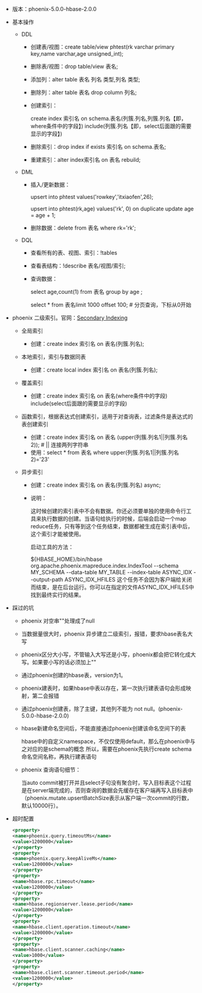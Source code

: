 - 版本：phoenix-5.0.0-hbase-2.0.0

- 基本操作

  - DDL

    - 创建表/视图：create table/view phtest(rk varchar primary key,name varchar,age unsigned_int);

    - 删除表/视图：drop table/view 表名;

    - 添加列：alter table 表名 列名 类型,列名 类型;

    - 删除列：alter table 表名 drop column 列名;

    - 创建索引：

      create index 索引名 on schema.表名(列簇.列名,列簇.列名【即，where条件中的字段】) include(列簇.列名【即，select后面跟的需要显示的字段】)

    - 删除索引：drop index if exists 索引名 on schema.表名;

    - 重建索引：alter index索引名 on 表名 rebuild;

  - DML

    - 插入/更新数据：

      upsert into phtest values('rowkey','itxiaofen',26); 

      upsert into phtest(rk,age) values('rk', 0) on duplicate update age = age + 1;

    - 删除数据：delete from 表名 where rk='rk';

  - DQL

    - 查看所有的表、视图、索引：!tables

    - 查看表结构：!describe 表名/视图/索引;

    - 查询数据：

      select age,count(1) from 表名 group by age ;

      select * from 表名limit 1000 offset 100; # 分页查询，下标从0开始

- phoenix 二级索引。官网：[Secondary Indexing](http://phoenix.apache.org/secondary_indexing.html)

  - 全局索引

    - 创建：create index  索引名 on 表名(列簇.列名);

  - 本地索引，索引与数据同表

    - 创建：create local index 索引名 on 表名(列簇.列名);

  - 覆盖索引

    - 创建：create index 索引名 on 表名(where条件中的字段) include(select后面跟的需要显示的字段)

  - 函数索引，根据表达式创建索引，适用于对查询表，过滤条件是表达式的表创建索引

    - 创建：create index 索引名 on 表名 (upper(列簇.列名1||列簇.列名2));  #  || 连接两列字符串
    - 使用：select * from 表名 where upper(列簇.列名1||列簇.列名2)='23'

  - 异步索引

    - 创建：create index 索引名 on 表名(列簇.列名) async;

    - 说明：

      这时候创建的索引表中不会有数据。你还必须要单独的使用命令行工具来执行数据的创建。当语句给执行的时候，后端会启动一个map reduce任务，只有等到这个任务结束，数据都被生成在索引表中后，这个索引才能被使用。

      启动工具的方法：

      ${HBASE_HOME}/bin/hbase org.apache.phoenix.mapreduce.index.IndexTool
        	--schema MY_SCHEMA --data-table MY_TABLE --index-table ASYNC_IDX
        	--output-path ASYNC_IDX_HFILES
      	这个任务不会因为客户端给关闭而结束，是在后台运行。你可以在指定的文件ASYNC_IDX_HFILES中找到最终实行的结果。

- 踩过的坑

  - phoenix 对空串""处理成了null

  - 当数据量很大时，phoenix 异步建立二级索引，报错，要求hbase表名大写

  - phoenix区分大小写，不管输入大写还是小写，phoenix都会把它转化成大写。如果要小写的话必须加上""

  - 通过phoenix创建的hbase表，version为1。

  - phoenix建表时，如果hbase中表以存在，第一次执行建表语句会形成映射，第二会报错

  - 通过phoenix创建表，除了主键，其他列不能为 not null。(phoenix-5.0.0-hbase-2.0.0)

  - hbase新建命名空间后，不能直接通过phoenix创建该命名空间下的表

    hbase中的自定义namespace，不仅仅使用default，那么在phoenix中与之对应的是schema的概念 所以，需要在phoenix先执行create schema 命名空间名称，再执行建表语句

  - phoenix 查询语句细节：

    当auto commit被打开并且select子句没有聚合时，写入目标表这个过程是在server端完成的，否则查询的数据会先缓存在客户端再写入目标表中（phoenix.mutate.upsertBatchSize表示从客户端一次commit的行数，默认10000行）。

- 超时配置

  ```xml
  <property>
  <name>phoenix.query.timeoutMs</name>
  <value>1200000</value>
  </property>
  <property>
  <name>phoenix.query.keepAliveMs</name>
  <value>1200000</value>
  </property>
  <property>
  <name>hbase.rpc.timeout</name>
  <value>1200000</value>
  </property>
  <property>
  <name>hbase.regionserver.lease.period</name>
  <value>1200000</value>
  </property>
  <property>
  <name>hbase.client.operation.timeout</name>
  <value>1200000</value>
  </property>
  <property>
  <name>hbase.client.scanner.caching</name>
  <value>1000</value>
  </property>
  <property>
  <name>hbase.client.scanner.timeout.period</name>
  <value>1200000</value>
  </property>
  ```

  

    